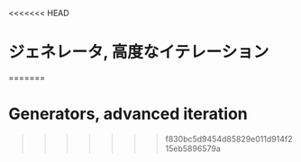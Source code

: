 
<<<<<<< HEAD
# ジェネレータ, 高度なイテレーション
=======
# Generators, advanced iteration
>>>>>>> f830bc5d9454d85829e011d914f215eb5896579a
